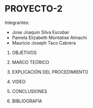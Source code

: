 # PROYECTO-2


Integrantes:

- Jose Joaquin Silva Escobar
- Pamela Elizabeth Montatixe Almachi
- Mauricio Joseph Taco Cabrera

1. OBJETIVOS



2. MARCO TEÓRICO



3. EXPLICACIÓN DEL PROCEDIMIENTO



4. VIDEO



5. CONCLUSIONES



6. BIBLIOGRAFÍA

